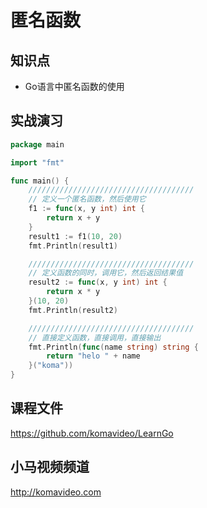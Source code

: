 匿名函数
========

## 知识点

* Go语言中匿名函数的使用

## 实战演习

~~~go
package main

import "fmt"

func main() {
	/////////////////////////////////////
	// 定义一个匿名函数，然后使用它
	f1 := func(x, y int) int {
		return x + y
	}
	result1 := f1(10, 20)
	fmt.Println(result1)

	/////////////////////////////////////
	// 定义函数的同时，调用它，然后返回结果值
	result2 := func(x, y int) int {
		return x * y
	}(10, 20)
	fmt.Println(result2)

	/////////////////////////////////////
	// 直接定义函数，直接调用，直接输出
	fmt.Println(func(name string) string {
		return "helo " + name
	}("koma"))
}
~~~

## 课程文件

https://github.com/komavideo/LearnGo

## 小马视频频道

http://komavideo.com